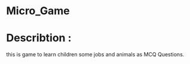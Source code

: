 # Micro_Game

# Describtion :

this is game to learn children some jobs and animals as MCQ Questions.
